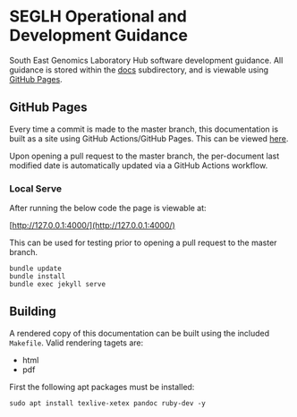 # SEGLH Operational and Development Guidance

South East Genomics Laboratory Hub software development guidance. All guidance is stored within the [docs](docs)
subdirectory, and is viewable using [GitHub Pages](https://moka-guys.github.io/guidance/).

## GitHub Pages

Every time a commit is made to the master branch, this documentation is built as a site using GitHub Actions/GitHub
Pages. This can be viewed [here](https://moka-guys.github.io/guidance/).

Upon opening a pull request to the master branch, the per-document last modified date is automatically updated via a
GitHub Actions workflow.

### Local Serve

After running the below code the page is viewable at:

[http://127.0.0.1:4000/](http://127.0.0.1:4000/)

This can be used for testing prior to opening a pull request to the master branch.

```
bundle update
bundle install
bundle exec jekyll serve
```

## Building

A rendered copy of this documentation can be built using the included `Makefile`.
Valid rendering tagets are:

- html
- pdf

First the following apt packages must be installed:

```shell
sudo apt install texlive-xetex pandoc ruby-dev -y
```
